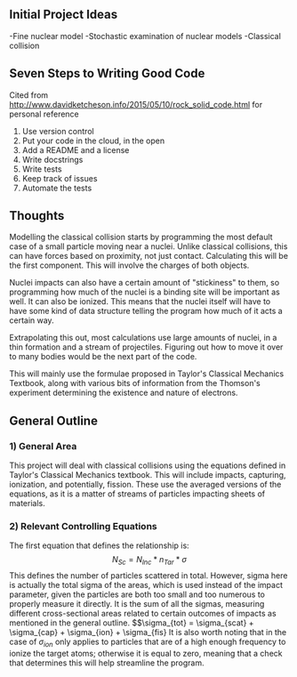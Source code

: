 ## Initial Project Ideas
-Fine nuclear model
-Stochastic examination of nuclear models
-Classical collision

## Seven Steps to Writing Good Code
Cited from http://www.davidketcheson.info/2015/05/10/rock_solid_code.html for personal reference

1) Use version control
2) Put your code in the cloud, in the open
3) Add a README and a license
4) Write docstrings
5) Write tests
6) Keep track of issues
7) Automate the tests

## Thoughts
Modelling the classical collision starts by programming the most default case of a small particle moving near a nuclei. Unlike classical collisions, this can have forces based on proximity, not just contact. Calculating this will be the first component. This will involve the charges of both objects.

Nuclei impacts can also have a certain amount of "stickiness" to them, so programming how much of the nuclei is a binding site will be important as well. It can also be ionized. This means that the nuclei itself will have to have some kind of data structure telling the program how much of it acts a certain way.

Extrapolating this out, most calculations use large amounts of nuclei, in a thin formation and a stream of projectiles. Figuring out how to move it over to many bodies would be the next part of the code.

This will mainly use the formulae proposed in Taylor's Classical Mechanics Textbook, along with various bits of information from the Thomson's experiment determining the existence and nature of electrons.

## General Outline
### 1) General Area
This project will deal with classical collisions using the equations defined in Taylor's Classical Mechanics textbook. This will include impacts, capturing, ionization, and potentially, fission. These use the averaged versions of the equations, as it is a matter of streams of particles impacting sheets of materials.

### 2) Relevant Controlling Equations
The first equation that defines the relationship is:
$$N_{Sc} = N_{Inc}*n_{Tar}*\sigma$$
This defines the number of particles scattered in total. However, sigma here is actually the total sigma of the areas, which is used instead of the impact parameter, given the particles are both too small and too numerous to properly measure it directly. It is the sum of all the sigmas, measuring different cross-sectional areas related to certain outcomes of impacts as mentioned in the general outline.
$$\sigma_{tot} = \sigma_{scat} + \sigma_{cap} + \sigma_{ion} + \sigma_{fis}
It is also worth noting that in the case of $\sigma_{ion}$ only applies to particles that are of a high enough frequency to ionize the target atoms; otherwise it is equal to zero, meaning that a check that determines this will help streamline the program.